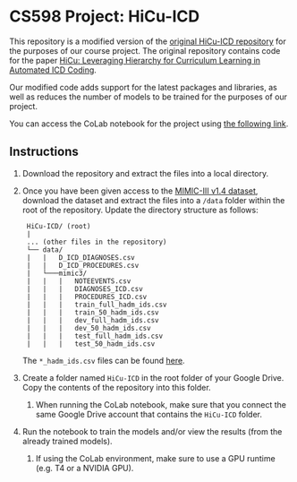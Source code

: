 # CS598 Project: HiCu-ICD

This repository is a modified version of the [original HiCu-ICD repository](https://github.com/wren93/HiCu-ICD) for the
purposes of our course project. The original repository contains code for the
paper [HiCu: Leveraging Hierarchy for Curriculum Learning in Automated ICD Coding](https://arxiv.org/abs/2208.02301).

Our modified code adds support for the latest packages and libraries, as well as reduces
the number of models to be trained for the purposes of our project.

You can access the CoLab notebook for the project
using [the following link](https://colab.research.google.com/drive/1Qvs9qVqJqd3foCv2zEM-S8XpE1oOX01b?usp=sharing).

Instructions
-----

1. Download the repository and extract the files into a local directory.

2. Once you have been given access to the [MIMIC-III v1.4 dataset](https://physionet.org/content/mimiciii/1.4/),
   download the dataset and extract the files into a `/data` folder within the root of the repository. Update the
   directory structure as follows:

   ```
    HiCu-ICD/ (root)
    |
    ... (other files in the repository)
    └── data/
    |   |   D_ICD_DIAGNOSES.csv
    |   |   D_ICD_PROCEDURES.csv
    |   └───mimic3/
    |   |   |   NOTEEVENTS.csv
    |   |   |   DIAGNOSES_ICD.csv
    |   |   |   PROCEDURES_ICD.csv
    |   |   |   train_full_hadm_ids.csv
    |   |   |   train_50_hadm_ids.csv
    |   |   |   dev_full_hadm_ids.csv
    |   |   |   dev_50_hadm_ids.csv
    |   |   |   test_full_hadm_ids.csv
    |   |   |   test_50_hadm_ids.csv
    ```

   The `*_hadm_ids.csv` files can be
   found [here](https://github.com/jamesmullenbach/caml-mimic/tree/master/mimicdata/mimic3).

3. Create a folder named `HiCu-ICD` in the root folder of your Google Drive. Copy the contents of the repository into
   this folder.

    1. When running the CoLab notebook, make sure that you connect the same Google Drive account that contains
       the `HiCu-ICD` folder.

4. Run the notebook to train the models and/or view the results (from the already trained models).

    1. If using the CoLab environment, make sure to use a GPU runtime (e.g. T4 or a NVIDIA GPU).